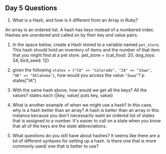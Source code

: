 ## Day 5 Questions

1. What is a Hash, and how is it different from an Array in Ruby?

An array is an ordered list. A hash has keys instead of a numbered index. Hashes
are unordered and called on by their key and value pairs.

1. In the space below, create a Hash stored to a variable named `pet_store`.  This hash should hold an inventory of items and the number of that item that you might find at a pet store.
pet_store = {cat_food: 20, dog_toys: 34, bird_seed: 12}

1. given the following `states = {"CO" => "Colorado", "IA" => "Iowa", "OK" => "Oklahoma"}`, how would you access the value `"Iowa"`?
p states["IA"]

1. With the same hash above, how would we get all the keys?  All the values?
states.each {|key, value| puts key, value}

1. What is another example of when we might use a hash?  In this case, why is a hash better than an array?
A hash is better than an array in this instance because you don't necessarily want an
ordered list of states that is assigned to a number. It's easier to call on a
state when you know that all of the keys are the state abbreviations.

1. What questions do you still have about hashes?
It seems like there are a lot of different syntaxes for setting up a hash. Is there
one that is more commonly used/ one that is better to use?
